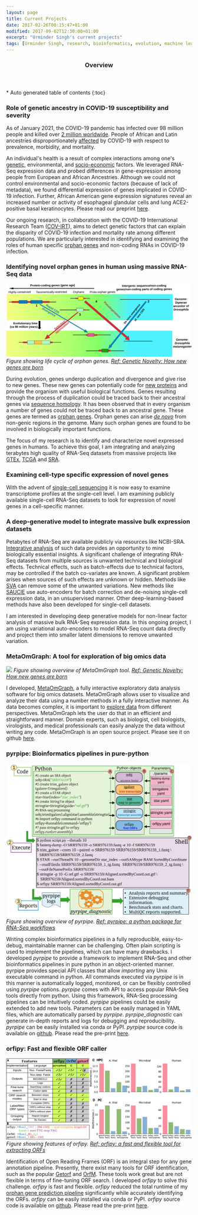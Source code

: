 ```yaml
---
layout: page
title: Current Projects
date: 2017-02-26T00:15:47+01:00
modified: 2017-09-02T12:30:00+01:00
excerpt: "Urminder Singh's current projects"
tags: [Urminder Singh, research, bioinformatics, evolution, machine learning]
---
```



<section id="table-of-contents" class="toc">
  <header>
    <h3>Overview</h3>
  </header>
<div id="drawer" markdown="1">
*  Auto generated table of contents
{:toc}
</div>
</section><!-- /#table-of-contents -->


### Role of genetic ancestry in COVID-19 susceptibility and severity

As of January 2021, the COVID-19 pandemic has infected over 98 million people and killed over [2 million worldwide](https://coronavirus.jhu.edu/map.html).
People of African and Latin ancestries disproportionately [affected](https://blog.23andme.com/23andme-research/impact-disparities-of-covid-19/) by COVID-19 with respect to prevalence, morbidity, and mortality.

An individual's health is a result of complex interactions among one's [genetic](https://www.sciencemag.org/news/2020/10/found-genes-sway-course-coronavirus), environmental, and [socio-economic](https://blogs.scientificamerican.com/voices/racism-not-genetics-explains-why-black-americans-are-dying-of-covid-19/) factors.
We leveraged RNA-Seq expression data and probed differences in gene-expression among people from European and African Ancestries. Although we could not control environmental and socio-economic factors (because of lack of metadata), we found differential expression of genes implicated in COVID-19 infection.
Further, African American gene expression signatures reveal an increased number or activity of esophageal glandular cells and lung ACE2-positive basal keratinocytes.
Please read our preprint [here](https://assets.researchsquare.com/files/rs-88890/v1_stamped.pdf).

Our ongoing research, in collaboration with the COVID-19 International Research Team ([COV-IRT](https://www.cov-irt.org/)), aims to detect genetic factors that can explain the disparity of COVID-19 infection and mortality rate among different populations. 
We are particularly interested in identifying and examining the roles of human specific [orphan genes](https://elifesciences.org/articles/55136) and non-coding RNAs in COVID-19 infection.

### Identifying novel orphan genes in human using massive RNA-Seq data

![](/images/geneslifecycle.jpg)
*Figure showing life cycle of orphan genes. [Ref: Genetic Novelty: How new genes are born](https://elifesciences.org/articles/55136)*

During evolution, genes undergo duplication and divergence and give rise to new genes.
These new genes can potentially code for [new proteins](https://en.wikipedia.org/wiki/Gene_duplication) and provide the organism with useful biological functions.
Genes resulting through the process of duplication could be traced back to their ancestral genes via [sequence homology](https://en.wikipedia.org/wiki/Sequence_homology).
It has been observed that in every organism a number of genes could not be traced back to an ancestral gene. These genes are termed as [orphan genes](https://en.wikipedia.org/wiki/Orphan_gene). 
Orphan genes can arise [*de novo*](https://en.wikipedia.org/wiki/De_novo_gene_birth) from non-genic regions in the genome. Many such orphan genes are found to be involved in biologically important functions.

The focus of my research is to identify and characterize novel expressed genes in humans. To achieve this goal, I am integrating and analyzing terabytes high quality of RNA-Seq datasets from massive projects like [GTEx](https://gtexportal.org/home/), [TCGA](https://portal.gdc.cancer.gov) and [SRA](https://www.ncbi.nlm.nih.gov/sra).




### Examining cell-type specific expression of novel genes

With the advent of [single-cell sequencing](https://en.wikipedia.org/wiki/Single_cell_sequencing) it is now easy to examine transcriptome profiles at the single-cell level.
I am examining publicly available single-cell RNA-Seq datasets to look for expression of novel genes in a cell-specific manner.



### A deep-generative model to integrate massive bulk expression datasets

Petabytes of RNA-Seq are available publicly via resources like NCBI-SRA.
[Integrative analysis](https://doi.org/10.1093/nar/gkz1209) of such data provides an opportunity to mine biologically essential insights.
A significant challenge of integrating RNA-Seq datasets from multiple sources is unwanted technical and biological effects.
Technical effects, such as batch-effects due to technical factors, may be controlled if the batch co-variates are known.
A significant problem arises when sources of such effects are unknown or hidden.
Methods like [SVA](https://academic.oup.com/nar/article/42/21/e161/2903156) can remove some of the unwanted variations.
New methods like [SAUCIE](https://www.krishnaswamylab.org/projects/saucie) use auto-encoders for batch correction and de-noising single-cell expression data, in an unsupervised manner.
Other deep-learning-based methods have also been developed for single-cell datasets.

I am interested in developing deep generative models for non-linear factor analysis of massive bulk RNA-Seq expression data.
In this ongoing project, I am using variational auto-encoders to model RNA-Seq count data directly and project them into smaller latent dimensions to remove unwanted variation.




### MetaOmGraph: A tool for exploration of big omics data

![](https://raw.githubusercontent.com/urmi-21/MetaOmGraph/master/images/MOG_flowchart.png)
*Figure showing overview of MetaOmGraph tool. [Ref: Genetic Novelty: How new genes are born](https://elifesciences.org/articles/55136)*

I developed, [MetaOmGraph](https://doi.org/10.1093/nar/gkz1209), a fully interactive exploratory data analysis software for big omics datasets.
MetaOmGraph allows user to visualize and analyze their data using a number methods in a fully interactive manner.
As data becomes complex, it is important to [explore data](https://genomebiology.biomedcentral.com/articles/10.1186/s13059-020-02133-w) from different perspectives.
MetaOmGraph lets the user do that in an efficient and straightforward manner.
Domain experts, such as biologist, cell biologists, virologists, and medical professionals can easily analyze the data without writing any code.
MetaOmGraph is an open source project. Please see it on github [here](https://github.com/urmi-21/MetaOmGraph).



### pyrpipe: Bioinformatics pipelines in pure-python

![](/images/pyrpipe_2.png)
*Figure showing overview of pyrpipe. [Ref: pyrpipe: a python package for RNA-Seq workflows](https://www.biorxiv.org/content/10.1101/2020.03.04.925818v4)*

Writing complex bioinformatics pipelines in a fully reproducible, easy-to-debug, maintainable manner can be challenging.
Often plain scripting is used to implement the pipelines, which can have many drawbacks.
I developed *pyrpipe* to provide a framework to implement RNA-Seq and other bioinformatics pipelines in pure python in an object-oriented manner.
pyrpipe provides special API classes that allow *importing* any Unix executable command in python.
All commands executed via *pyrpipe* is in this manner is automatically logged, monitored, or can be flexibly controlled using *pyrpipe* options. 
*pyrpipe* comes with API to access popular RNA-Seq tools directly from python. Using this framework, RNA-Seq processing pipelines can be intuitively coded.
*pyrpipe* pipelines could be easily extended to add new tools. Parameters can be easily managed in YAML files, which are automatically parsed by *pyrpipe*.
*pyrpipe_diagnostic* can generate in-depth reports and logs for debugging and reproducibility.
*pyrpipe* can be easily installed via conda or PyPI.
*pyrpipe* source code is available on [github](https://github.com/urmi-21/pyrpipe). 
Please read the pre-print [here](https://www.biorxiv.org/content/10.1101/2020.03.04.925818v4).

### orfipy: Fast and flexible ORF caller

![](/images/orfipyfig.png)
*Figure showing features of orfipy. [Ref: orfipy: a fast and flexible tool for extracting ORFs](https://www.biorxiv.org/content/10.1101/2020.10.20.348052v1)*

Identification of Open Reading Frames (ORF) is an integral step for any gene annotation pipeline.
Presently, there exist many tools for ORF identification, such as the popular [Getorf](http://emboss.sourceforge.net/apps/cvs/emboss/apps/getorf.html) and [OrfM](https://github.com/wwood/OrfM).
These tools work great but are not flexible in terms of fine-tuning ORF search.
I developed *orfipy* to solve this challenge. *orfipy* is fast and flexible.
*orfipy* reduced the total runtime of my [orphan gene prediction pipeline](https://www.biorxiv.org/content/10.1101/2019.12.17.880294v2) significantly while accurately identifying the ORFs.
*orfipy* can be easily installed via conda or PyPI.
*orfipy* source code is available on [github](https://github.com/urmi-21/orfipy). Please read the pre-print [here](https://www.biorxiv.org/content/10.1101/2020.10.20.348052v1).

















